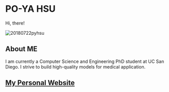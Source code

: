 # PO-YA HSU

Hi, there!


![20180722pyhsu](https://user-images.githubusercontent.com/28580590/61262865-7c6fc980-a7b9-11e9-8dd9-a7038e8419c7.jpg)

<!--
<img src="https://github.com/P-YH/personal-website/blob/master/20180722pyhsu.jpg"
     alt="Markdown Monster icon"
     style="float: left; margin-right: 10px;" />

-->

## About ME

I am currently a Computer Science and Engineering PhD student at UC San Diego.  I strive to build high-quality models for medical application. 



## [My Personal Website](https://sites.google.com/view/poyahsu/)


